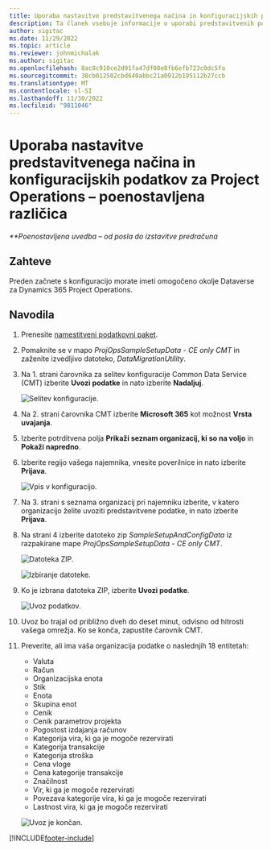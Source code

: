 ```yaml
---
title: Uporaba nastavitve predstavitvenega načina in konfiguracijskih podatkov – poenostavljena različica
description: Ta članek vsebuje informacije o uporabi predstavitvenih podatkov za nastavitev in konfiguracijo za storitev Project Operations.
author: sigitac
ms.date: 11/29/2022
ms.topic: article
ms.reviewer: johnmichalak
ms.author: sigitac
ms.openlocfilehash: 8ac8c910ce2d91fa47df08e8fb6efb723c0dc5fa
ms.sourcegitcommit: 38cb012502cbd640abbc21a0912b195112b27ccb
ms.translationtype: MT
ms.contentlocale: sl-SI
ms.lasthandoff: 11/30/2022
ms.locfileid: "9811046"
---
```

# <a name="apply-demo-setup-and-configuration-data-for-project-operations---lite"></a>Uporaba nastavitve predstavitvenega načina in konfiguracijskih podatkov za Project Operations – poenostavljena različica 

_**Poenostavljena uvedba – od posla do izstavitve predračuna_



## <a name="prerequisites"></a>Zahteve

Preden začnete s konfiguracijo morate imeti omogočeno okolje Dataverse za Dynamics 365 Project Operations.


## <a name="instructions"></a>Navodila

1. Prenesite [namestitveni podatkovni paket](https://download.microsoft.com/download/3/4/1/341bf279-a64f-4baa-af31-ce624859b518/ProjOpsSampleSetupData-%20CE%20only.zip). 
1. Pomaknite se v mapo *ProjOpsSampleSetupData - CE only CMT* in zaženite izvedljivo datoteko, *DataMigrationUtility*.
1. Na 1. strani čarovnika za selitev konfiguracije Common Data Service (CMT) izberite **Uvozi podatke** in nato izberite **Nadaljuj**.

    ![Selitev konfiguracije.](./media/1ConfigurationMigration.png)

1. Na 2. strani čarovnika CMT izberite **Microsoft 365** kot možnost **Vrsta uvajanja**.
1. Izberite potrditvena polja **Prikaži seznam organizacij, ki so na voljo** in **Pokaži napredno**.
1. Izberite regijo vašega najemnika, vnesite poverilnice in nato izberite **Prijava**.

   ![Vpis v konfiguracijo.](./media/2ConfigurationSignin.png)

1. Na 3. strani s seznama organizacij pri najemniku izberite, v katero organizacijo želite uvoziti predstavitvene podatke, in nato izberite **Prijava**.
1. Na strani 4 izberite datoteko zip *SampleSetupAndConfigData* iz razpakirane mape *ProjOpsSampleSetupData - CE only CMT*.

   ![Datoteka ZIP.](./media/3ZipFile.png)

   ![Izbiranje datoteke.](./media/4SelectAFile.png)

1. Ko je izbrana datoteka ZIP, izberite **Uvozi podatke**.

   ![Uvoz podatkov.](./media/5ImportData.png)

1. Uvoz bo trajal od približno dveh do deset minut, odvisno od hitrosti vašega omrežja. Ko se konča, zapustite čarovnik CMT. 
1. Preverite, ali ima vaša organizacija podatke o naslednjih 18 entitetah:

    -   Valuta
    -   Račun
    -   Organizacijska enota
    -   Stik
    -   Enota
    -   Skupina enot
    -   Cenik
    -   Cenik parametrov projekta 
    -   Pogostost izdajanja računov
    -   Kategorija vira, ki ga je mogoče rezervirati
    -   Kategorija transakcije
    -   Kategorija stroška
    -   Cena vloge
    -   Cena kategorije transakcije
    -   Značilnost
    -   Vir, ki ga je mogoče rezervirati
    -   Povezava kategorije vira, ki ga je mogoče rezervirati
    -   Lastnost vira, ki ga je mogoče rezervirati

    ![Uvoz je končan.](./media/6CompleteImport.png)


[!INCLUDE[footer-include](../includes/footer-banner.md)]
